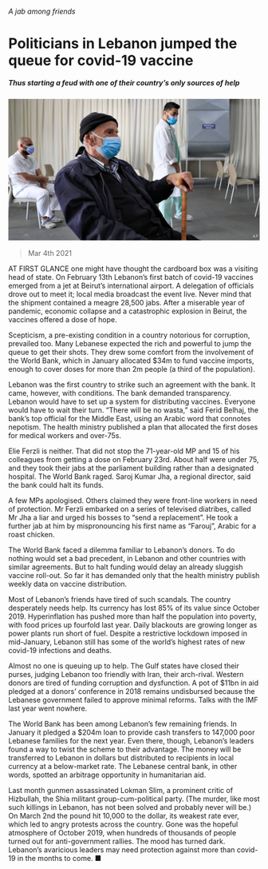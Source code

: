 ###### A jab among friends

# Politicians in Lebanon jumped the queue for covid-19 vaccine 

##### Thus starting a feud with one of their country’s only sources of help 

![image](images/20210306_map501.jpg) 

> Mar 4th 2021 


AT FIRST GLANCE one might have thought the cardboard box was a visiting head of state. On February 13th Lebanon’s first batch of covid-19 vaccines emerged from a jet at Beirut’s international airport. A delegation of officials drove out to meet it; local media broadcast the event live. Never mind that the shipment contained a meagre 28,500 jabs. After a miserable year of pandemic, economic collapse and a catastrophic explosion in Beirut, the vaccines offered a dose of hope.


Scepticism, a pre-existing condition in a country notorious for corruption, prevailed too. Many Lebanese expected the rich and powerful to jump the queue to get their shots. They drew some comfort from the involvement of the World Bank, which in January allocated $34m to fund vaccine imports, enough to cover doses for more than 2m people (a third of the population).



Lebanon was the first country to strike such an agreement with the bank. It came, however, with conditions. The bank demanded transparency. Lebanon would have to set up a system for distributing vaccines. Everyone would have to wait their turn. “There will be no wasta,” said Ferid Belhaj, the bank’s top official for the Middle East, using an Arabic word that connotes nepotism. The health ministry published a plan that allocated the first doses for medical workers and over-75s.


Elie Ferzli is neither. That did not stop the 71-year-old MP and 15 of his colleagues from getting a dose on February 23rd. About half were under 75, and they took their jabs at the parliament building rather than a designated hospital. The World Bank raged. Saroj Kumar Jha, a regional director, said the bank could halt its funds.


A few MPs apologised. Others claimed they were front-line workers in need of protection. Mr Ferzli embarked on a series of televised diatribes, called Mr Jha a liar and urged his bosses to “send a replacement”. He took a further jab at him by mispronouncing his first name as “Farouj”, Arabic for a roast chicken.


The World Bank faced a dilemma familiar to Lebanon’s donors. To do nothing would set a bad precedent, in Lebanon and other countries with similar agreements. But to halt funding would delay an already sluggish vaccine roll-out. So far it has demanded only that the health ministry publish weekly data on vaccine distribution.


Most of Lebanon’s friends have tired of such scandals. The country desperately needs help. Its currency has lost 85% of its value since October 2019. Hyperinflation has pushed more than half the population into poverty, with food prices up fourfold last year. Daily blackouts are growing longer as power plants run short of fuel. Despite a restrictive lockdown imposed in mid-January, Lebanon still has some of the world’s highest rates of new covid-19 infections and deaths.


Almost no one is queuing up to help. The Gulf states have closed their purses, judging Lebanon too friendly with Iran, their arch-rival. Western donors are tired of funding corruption and dysfunction. A pot of $11bn in aid pledged at a donors’ conference in 2018 remains undisbursed because the Lebanese government failed to approve minimal reforms. Talks with the IMF last year went nowhere.


The World Bank has been among Lebanon’s few remaining friends. In January it pledged a $204m loan to provide cash transfers to 147,000 poor Lebanese families for the next year. Even there, though, Lebanon’s leaders found a way to twist the scheme to their advantage. The money will be transferred to Lebanon in dollars but distributed to recipients in local currency at a below-market rate. The Lebanese central bank, in other words, spotted an arbitrage opportunity in humanitarian aid.


Last month gunmen assassinated Lokman Slim, a prominent critic of Hizbullah, the Shia militant group-cum-political party. (The murder, like most such killings in Lebanon, has not been solved and probably never will be.) On March 2nd the pound hit 10,000 to the dollar, its weakest rate ever, which led to angry protests across the country. Gone was the hopeful atmosphere of October 2019, when hundreds of thousands of people turned out for anti-government rallies. The mood has turned dark. Lebanon’s avaricious leaders may need protection against more than covid-19 in the months to come. ■

